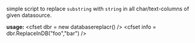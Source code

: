 simple script to replace `substring` with `string` in all char/text-columns of given datasource.

**usage:**
	<cfset dbr = new databasereplacr() />
	<cfset dbr.datasource = dsn />
	<cfset info = dbr.ReplaceInDB("foo","bar") />
